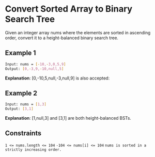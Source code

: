 # Convert Sorted Array to Binary Search Tree

Given an integer array nums where the elements are sorted in ascending order, convert it to a 
height-balanced
 binary search tree.

## Example 1

```bash
Input: nums = [-10,-3,0,5,9]
Output: [0,-3,9,-10,null,5]
```

**Explanation**: [0,-10,5,null,-3,null,9] is also accepted:

## Example 2

```bash
Input: nums = [1,3]
Output: [3,1]
```

**Explanation**: [1,null,3] and [3,1] are both height-balanced BSTs.

## Constraints

`1 <= nums.length <= 104`
`-104 <= nums[i] <= 104`
`nums is sorted in a strictly increasing order.`